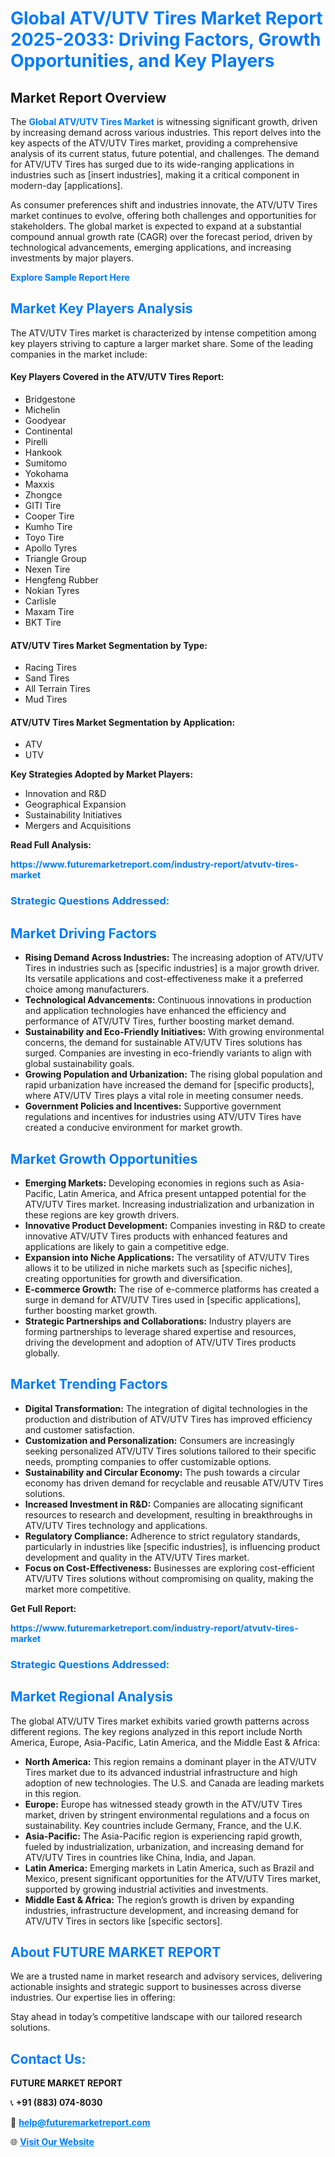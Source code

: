 <h1 style="color: #007BFF;">Global ATV/UTV Tires Market Report 2025-2033: Driving Factors, Growth Opportunities, and Key Players</h1>

<section id="overview">
<h2>Market Report Overview</h2>
<p>The <a href="https://www.futuremarketreport.com/industry-report/atvutv-tires-market" style="color: #007BFF; text-decoration: none;"><strong>Global ATV/UTV Tires Market</strong></a> is witnessing significant growth, driven by increasing demand across various industries. This report delves into the key aspects of the ATV/UTV Tires market, providing a comprehensive analysis of its current status, future potential, and challenges. The demand for ATV/UTV Tires has surged due to its wide-ranging applications in industries such as [insert industries], making it a critical component in modern-day [applications].</p>
<p>As consumer preferences shift and industries innovate, the ATV/UTV Tires market continues to evolve, offering both challenges and opportunities for stakeholders. The global market is expected to expand at a substantial compound annual growth rate (CAGR) over the forecast period, driven by technological advancements, emerging applications, and increasing investments by major players.</p>
</section>

<section id="overview">
<p><a href="https://www.futuremarketreport.com/request-sample/reportId=91152" style="color: #007BFF; text-decoration: none;"><strong>Explore Sample Report Here</strong></a></p>
</section>

<section id="key-players">
<h2 style="color: #007BFF;">Market Key Players Analysis</h2>
<p>The ATV/UTV Tires market is characterized by intense competition among key players striving to capture a larger market share. Some of the leading companies in the market include:</p>
<h4>Key Players Covered in the ATV/UTV Tires Report:</h4>
<ul><li>Bridgestone</li><li>Michelin</li><li>Goodyear</li><li>Continental</li><li>Pirelli</li><li>Hankook</li><li>Sumitomo</li><li>Yokohama</li><li>Maxxis</li><li>Zhongce</li><li>GITI Tire</li><li>Cooper Tire</li><li>Kumho Tire</li><li>Toyo Tire</li><li>Apollo Tyres</li><li>Triangle Group</li><li>Nexen Tire</li><li>Hengfeng Rubber</li><li>Nokian Tyres</li><li>Carlisle</li><li>Maxam Tire</li><li>BKT Tire</li></ul>
<h4>ATV/UTV Tires Market Segmentation by Type:</h4>
<ul><li>Racing Tires</li><li>Sand Tires</li><li>All Terrain Tires</li><li>Mud Tires</li></ul>

<h4>ATV/UTV Tires Market Segmentation by Application:</h4>
<ul><li>ATV</li><li>UTV</li></ul>
<p><strong>Key Strategies Adopted by Market Players:</strong></p>
<ul>
<li>Innovation and R&D</li>
<li>Geographical Expansion</li>
<li>Sustainability Initiatives</li>
<li>Mergers and Acquisitions</li>
</ul>
</section>

<section>
<p><strong>Read Full Analysis: </strong></p><a href="https://www.futuremarketreport.com/industry-report/atvutv-tires-market" style="color: #007BFF; text-decoration: none;"><strong>https://www.futuremarketreport.com/industry-report/atvutv-tires-market</strong></a>
<h3 style="color: #007BFF;">Strategic Questions Addressed:</h3>
</section>

<section id="driving-factors">
<h2 style="color: #007BFF;">Market Driving Factors</h2>
<ul>
<li><strong>Rising Demand Across Industries:</strong> The increasing adoption of ATV/UTV Tires in industries such as [specific industries] is a major growth driver. Its versatile applications and cost-effectiveness make it a preferred choice among manufacturers.</li>
<li><strong>Technological Advancements:</strong> Continuous innovations in production and application technologies have enhanced the efficiency and performance of ATV/UTV Tires, further boosting market demand.</li>
<li><strong>Sustainability and Eco-Friendly Initiatives:</strong> With growing environmental concerns, the demand for sustainable ATV/UTV Tires solutions has surged. Companies are investing in eco-friendly variants to align with global sustainability goals.</li>
<li><strong>Growing Population and Urbanization:</strong> The rising global population and rapid urbanization have increased the demand for [specific products], where ATV/UTV Tires plays a vital role in meeting consumer needs.</li>
<li><strong>Government Policies and Incentives:</strong> Supportive government regulations and incentives for industries using ATV/UTV Tires have created a conducive environment for market growth.</li>
</ul>
</section>

<section id="growth-opportunities">
<h2 style="color: #007BFF;">Market Growth Opportunities</h2>
<ul>
<li><strong>Emerging Markets:</strong> Developing economies in regions such as Asia-Pacific, Latin America, and Africa present untapped potential for the ATV/UTV Tires market. Increasing industrialization and urbanization in these regions are key growth drivers.</li>
<li><strong>Innovative Product Development:</strong> Companies investing in R&D to create innovative ATV/UTV Tires products with enhanced features and applications are likely to gain a competitive edge.</li>
<li><strong>Expansion into Niche Applications:</strong> The versatility of ATV/UTV Tires allows it to be utilized in niche markets such as [specific niches], creating opportunities for growth and diversification.</li>
<li><strong>E-commerce Growth:</strong> The rise of e-commerce platforms has created a surge in demand for ATV/UTV Tires used in [specific applications], further boosting market growth.</li>
<li><strong>Strategic Partnerships and Collaborations:</strong> Industry players are forming partnerships to leverage shared expertise and resources, driving the development and adoption of ATV/UTV Tires products globally.</li>
</ul>
</section>

<section id="trending-factors">
<h2 style="color: #007BFF;">Market Trending Factors</h2>
<ul>
<li><strong>Digital Transformation:</strong> The integration of digital technologies in the production and distribution of ATV/UTV Tires has improved efficiency and customer satisfaction.</li>
<li><strong>Customization and Personalization:</strong> Consumers are increasingly seeking personalized ATV/UTV Tires solutions tailored to their specific needs, prompting companies to offer customizable options.</li>
<li><strong>Sustainability and Circular Economy:</strong> The push towards a circular economy has driven demand for recyclable and reusable ATV/UTV Tires solutions.</li>
<li><strong>Increased Investment in R&D:</strong> Companies are allocating significant resources to research and development, resulting in breakthroughs in ATV/UTV Tires technology and applications.</li>
<li><strong>Regulatory Compliance:</strong> Adherence to strict regulatory standards, particularly in industries like [specific industries], is influencing product development and quality in the ATV/UTV Tires market.</li>
<li><strong>Focus on Cost-Effectiveness:</strong> Businesses are exploring cost-efficient ATV/UTV Tires solutions without compromising on quality, making the market more competitive.</li>
</ul>
</section>

<section>
<p><strong>Get Full Report: </strong></p><a href="https://www.futuremarketreport.com/industry-report/atvutv-tires-market" style="color: #007BFF; text-decoration: none;"><strong>https://www.futuremarketreport.com/industry-report/atvutv-tires-market</strong></a>
<h3 style="color: #007BFF;">Strategic Questions Addressed:</h3>
</section>


<section id="regional-analysis">
<h2 style="color: #007BFF;">Market Regional Analysis</h2>
<p>The global ATV/UTV Tires market exhibits varied growth patterns across different regions. The key regions analyzed in this report include North America, Europe, Asia-Pacific, Latin America, and the Middle East & Africa:</p>
<ul>
<li><strong>North America:</strong> This region remains a dominant player in the ATV/UTV Tires market due to its advanced industrial infrastructure and high adoption of new technologies. The U.S. and Canada are leading markets in this region.</li>
<li><strong>Europe:</strong> Europe has witnessed steady growth in the ATV/UTV Tires market, driven by stringent environmental regulations and a focus on sustainability. Key countries include Germany, France, and the U.K.</li>
<li><strong>Asia-Pacific:</strong> The Asia-Pacific region is experiencing rapid growth, fueled by industrialization, urbanization, and increasing demand for ATV/UTV Tires in countries like China, India, and Japan.</li>
<li><strong>Latin America:</strong> Emerging markets in Latin America, such as Brazil and Mexico, present significant opportunities for the ATV/UTV Tires market, supported by growing industrial activities and investments.</li>
<li><strong>Middle East & Africa:</strong> The region’s growth is driven by expanding industries, infrastructure development, and increasing demand for ATV/UTV Tires in sectors like [specific sectors].</li>
</ul>
</section>

<footer>
<h2 style="color: #007BFF;">About FUTURE MARKET REPORT</h2>
<p>We are a trusted name in market research and advisory services, delivering actionable insights and strategic support to businesses across diverse industries. Our expertise lies in offering:</p>

<p>Stay ahead in today’s competitive landscape with our tailored research solutions.</p>

<h2 style="color: #007BFF;">Contact Us:</h2>
<p><strong>FUTURE MARKET REPORT</strong></p>
<p>📞 <strong>+91 (883) 074-8030</strong></p>
<p>📧 <strong><a href="mailto:help@futuremarketreport.com" style="color: #007BFF;">help@futuremarketreport.com</a></strong></p>
<p>🌐 <strong><a href="https://www.futuremarketreport.com/" style="color: #007BFF;">Visit Our Website</a></strong></p>
</footer>
